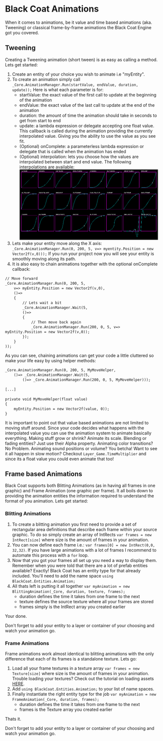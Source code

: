 # Black Coat Animations

When it comes to animations, be it value and time based animations (aka. Tweening) or classical frame-by-frame animations the Black Coat Engine got you covered.

## Tweening

Creating a Tweening animation (short tween) is as easy as calling a method. Lets get started:
1. Create an entity of your choice you wish to animate i.e "myEntity".
2. To create an animation simply call `_Core.AnimationManager.Run(startValue, endValue, duration, update));`
Here is what each parameter is for:
   - startValue: the exact value of the first call to update at the beginning of the animation
   - endValue: the exact value of the last call to update at the end of the animation
   - duration: the amount of time the animation should take in seconds to get from start to end
   - update: a lambda expression or delegate accepting one float value. This callback is called during the animation providing the currently interpolated value. Giving you the ability to use the value as you see fit.
   - (Optional) onComplete: a parameterless lambda expression or delegate that is called when the animation has ended
   - (Optional) interpolation: lets you choose how the values are interpolated between start and end value.
  The following interpolations are available:
  ![Interpolations](img/Interpolations.png)
3. Lets make your entity move along the X axis:
`_Core.AnimationManager.Run(0, 200, 5, v=> myentity.Position = new Vector2f(v,0)));`
If you run your project now you will see your entity is smoothly moving along its path.
4. It is also easy to chain animations together with the optional onComplete callback:
```
// Move forward
_Core.AnimationManager.Run(0, 200, 5, 
    v=> myEntity.Position = new Vector2f(v,0), 
    ()=>
    {
        // Lets wait a bit
        _Core.AnimationManager.Wait(5,
        ()=>
        {
            // Then move back again
            _Core.AnimationManager.Run(200, 0, 5, v=> myEntity.Position = new Vector2f(v,0));
        });
    }
));
```
As you can see, chaining animations can get your code a little cluttered so make your life easy by using helper methods:
```
_Core.AnimationManager.Run(0, 200, 5, MyMoveHelper,
    ()=> _Core.AnimationManager.Wait(5,
        ()=> _Core.AnimationManager.Run(200, 0, 5, MyMoveHelper)));

[...]

private void MyMoveHelper(float value)
{
    myEntity.Position = new Vector2f(value, 0));
}
```
It is important to point out that value based animations are not limited to moving stuff around. Since your code decides what happens with the interpolated value you can use the animation system to animate basically everything. Making stuff grow or shrink? Animate its scale. Blending or fading entities? Just use their Alpha property. Animating color transitions? No Problem. Animating sound positions or volume? You betcha! Want to see it all happen in slow motion? Checkout `Layer_Game.TimeMultiplier` and since its a float value you could even animate that too!

## Frame based Animations

Black Coat supports both Blitting Animations (as in having all frames in one graphic) and Frame Animation (one graphic per frame). It all boils down to providing the animation entities the information required to understand the format of you animation. Lets get started:

### Blitting Animations

1. To create a blitting animation you first need to provide a set of rectangular area definitions that describe each frame within your source graphic. To do so simply create an array of IntRects `var frames = new IntRect[size]` where size is the amount of frames in your animation.
2. You can now define each frame i.e.: `var frames[0] = new IntRect(0,0, 32,32)`. If you have large animations with a lot of frames I recommend to automate this process with a `for` loop.
3. Now that you got your frames all set up you need a way to display them. Remember when you were told that there are a lot of prefab entities available? Exactly! Black Coat has an entity type for that already included. You'll need to add the name space `using BlackCoat.Entities.Animation;`
4. All thats left is putting it all together `var myAnimation = new BlittingAnimation(_Core, duration, texture, frames);`
    - duration defines the time it takes from one frame to the next
    - texture defines the source texture where all your frames are stored
    - frames simply is the IntRect array you created earlier

Your done.

Don't forget to add your entity to a layer or container of your choosing and watch your animation go.

### Frame Animations

Frame animations work almost identical to blitting animations with the only difference that each of its frames is a standalone texture. Lets go:
1. Load all your frame textures in a texture array `var frames = new Texture[size]` where size is the amount of frames in your animation.
Trouble loading your textures? Check out the tutorial on loading assets [HERE](DrawingThings.md).
2. Add `using BlackCoat.Entities.Animation;` to your list of name spaces.
3. Finally instantiate the right entity type for the job `var myAnimation = new FrameAnimation(_Core, duration, frames);`
    - duration defines the time it takes from one frame to the next
    - frames is the Texture array you created earlier

Thats it.

Don't forget to add your entity to a layer or container of your choosing and watch your animation go.